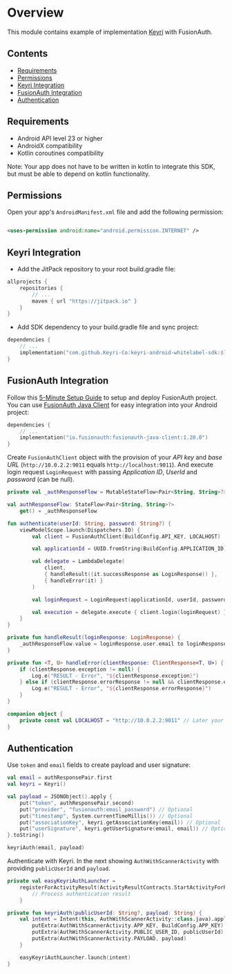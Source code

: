 # Overview

This module contains example of implementation [Keyri](https://keyri.com) with FusionAuth.

## Contents

* [Requirements](#Requirements)
* [Permissions](#Permissions)
* [Keyri Integration](#Keyri-Integration)
* [FusionAuth Integration](#FusionAuth-Integration)
* [Authentication](#Authentication)

## Requirements

* Android API level 23 or higher
* AndroidX compatibility
* Kotlin coroutines compatibility

Note: Your app does not have to be written in kotlin to integrate this SDK, but must be able to
depend on kotlin functionality.

## Permissions

Open your app's `AndroidManifest.xml` file and add the following permission:

```xml

<uses-permission android:name="android.permission.INTERNET" />
```

## Keyri Integration

* Add the JitPack repository to your root build.gradle file:

```groovy
allprojects {
    repositories {
        // ...
        maven { url "https://jitpack.io" }
    }
}
```

* Add SDK dependency to your build.gradle file and sync project:

```kotlin
dependencies {
    // ...
    implementation("com.github.Keyri-Co:keyri-android-whitelabel-sdk:$latestKeyriVersion")
}
```

## FusionAuth Integration

Follow this [5-Minute Setup Guide](https://fusionauth.io/docs/v1/tech/5-minute-setup-guide) to setup
and deploy FusionAuth project. You can
use [FusionAuth Java Client](https://fusionauth.io/docs/v1/tech/client-libraries/java) for easy
integration into your Android project:

```kotlin
dependencies {
    // ...
    implementation("io.fusionauth:fusionauth-java-client:1.20.0")
}
```

Create `FusionAuthClient` object with the provision of your *API key* and *base
URL* (`http://10.0.2.2:9011` equals `http://localhost:9011`). And execute login
request `LoginRequest` with passing *Application ID*, *UserId* and *password* (can be null).

```kotlin
private val _authResponseFlow = MutableStateFlow<Pair<String, String>?>(null)

val authResponseFlow: StateFlow<Pair<String, String>?>
    get() = _authResponseFlow

fun authenticate(userId: String, password: String?) {
    viewModelScope.launch(Dispatchers.IO) {
        val client = FusionAuthClient(BuildConfig.API_KEY, LOCALHOST)

        val applicationId = UUID.fromString(BuildConfig.APPLICATION_ID)

        val delegate = LambdaDelegate(
            client,
            { handleResult((it.successResponse as LoginResponse)) },
            { handleError(it) }
        )

        val loginRequest = LoginRequest(applicationId, userId, password)

        val execution = delegate.execute { client.login(loginRequest) }
    }
}

private fun handleResult(loginResponse: LoginResponse) {
    _authResponseFlow.value = loginResponse.user.email to loginResponse.token
}

private fun <T, U> handleError(clientResponse: ClientResponse<T, U>) {
    if (clientResponse.exception != null) {
        Log.e("RESULT - Error", "${clientResponse.exception}")
    } else if (clientResponse.errorResponse != null && clientResponse.errorResponse is Errors) {
        Log.e("RESULT - Error", "${clientResponse.errorResponse}")
    }
}

companion object {
    private const val LOCALHOST = "http://10.0.2.2:9011" // Later your server URL
}
```

## Authentication

Use `token` and `email` fields to create payload and user signature:

```kotlin
val email = authResponsePair.first
val keyri = Keyri()

val payload = JSONObject().apply {
    put("token", authResponsePair.second)
    put("provider", "fusionauth:email_password") // Optional
    put("timestamp", System.currentTimeMillis()) // Optional
    put("associationKey", keyri.getAssociationKey(email)) // Optional
    put("userSignature", keyri.getUserSignature(email, email)) // Optional
}.toString()

keyriAuth(email, payload)
```

Authenticate with Keyri. In the next showing `AuthWithScannerActivity` with providing
`publicUserId` and `payload`.

```kotlin
private val easyKeyriAuthLauncher =
    registerForActivityResult(ActivityResultContracts.StartActivityForResult()) {
        // Process authentication result
    }

private fun keyriAuth(publicUserId: String?, payload: String) {
    val intent = Intent(this, AuthWithScannerActivity::class.java).apply {
        putExtra(AuthWithScannerActivity.APP_KEY, BuildConfig.APP_KEY)
        putExtra(AuthWithScannerActivity.PUBLIC_USER_ID, publicUserId)
        putExtra(AuthWithScannerActivity.PAYLOAD, payload)
    }

    easyKeyriAuthLauncher.launch(intent)
}
```
